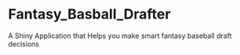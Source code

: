 # Fantasy_Basball_Drafter
A Shiny Application that Helps you make smart fantasy baseball draft decisions
